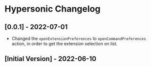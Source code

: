 # Hypersonic Changelog
## [0.0.1] - 2022-07-01
- Changed the `openExtensionPreferences` to `openCommandPreferences` action, in order to get the extension selection on list.

## [Initial Version] - 2022-06-10
